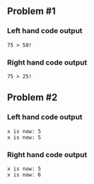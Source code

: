 ## Problem #1

### Left hand code output

```
75 > 50!
```

### Right hand code output

```
75 > 25!
```

## Problem #2

### Left hand code output

```
x is now: 5
x is now: 5
```

### Right hand code output

```
x is now: 5
x is now: 6
```
